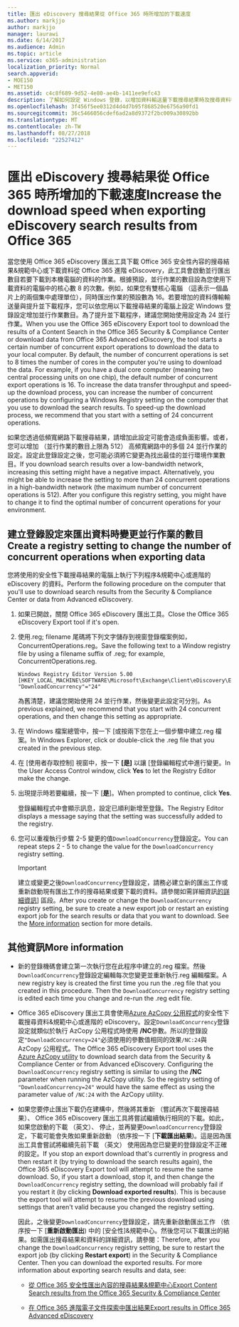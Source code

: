 ```yaml
---
title: 匯出 eDiscovery 搜尋結果從 Office 365 時所增加的下載速度
ms.author: markjjo
author: markjjo
manager: laurawi
ms.date: 6/14/2017
ms.audience: Admin
ms.topic: article
ms.service: o365-administration
localization_priority: Normal
search.appverid:
- MOE150
- MET150
ms.assetid: c4c8f689-9d52-4e80-ae4b-1411ee9efc43
description: 了解如何設定 Windows 登錄，以增加資料輸送量下載搜尋結果時及搜尋資料從 Office 365 安全性&amp;規範中心與 Office 365 進階 eDiscovery。
ms.openlocfilehash: 3f456f5ee0312d4d4d7b95f868520e6756a90fd1
ms.sourcegitcommit: 36c5466056cdef6ad2a8d9372f2bc009a30892bb
ms.translationtype: MT
ms.contentlocale: zh-TW
ms.lasthandoff: 08/27/2018
ms.locfileid: "22527412"
---
```

# <a name="increase-the-download-speed-when-exporting-ediscovery-search-results-from-office-365"></a><span data-ttu-id="2b25c-103">匯出 eDiscovery 搜尋結果從 Office 365 時所增加的下載速度</span><span class="sxs-lookup"><span data-stu-id="2b25c-103">Increase the download speed when exporting eDiscovery search results from Office 365</span></span>

<span data-ttu-id="2b25c-p101">當您使用 Office 365 eDiscovery 匯出工具下載 Office 365 安全性內容的搜尋結果&amp;規範中心或下載資料從 Office 365 進階 eDiscovery，此工具會啟動並行匯出數目若要下載到本機電腦的資料的作業。根據預設，並行作業的數目設為您使用下載資料的電腦中的核心數 8 的次數。例如，如果您有雙核心電腦 （這表示一個晶片上的兩個集中處理單位），同時匯出作業的預設數為 16。若要增加的資料傳輸輸送量與提升並下載程序，您可以依您用以下載搜尋結果的電腦上設定 Windows 登錄設定增加並行作業數目。為了提升並下載程序，建議您開始使用設定為 24 並行作業。</span><span class="sxs-lookup"><span data-stu-id="2b25c-p101">When you use the Office 365 eDiscovery Export tool to download the results of a Content Search in the Office 365 Security &amp; Compliance Center or download data from Office 365 Advanced eDiscovery, the tool starts a certain number of concurrent export operations to download the data to your local computer. By default, the number of concurrent operations is set to 8 times the number of cores in the computer you're using to download the data. For example, if you have a dual core computer (meaning two central processing units on one chip), the default number of concurrent export operations is 16. To increase the data transfer throughput and speed-up the download process, you can increase the number of concurrent operations by configuring a Windows Registry setting on the computer that you use to download the search results. To speed-up the download process, we recommend that you start with a setting of 24 concurrent operations.</span></span>
  
<span data-ttu-id="2b25c-p102">如果您透過低頻寬網路下載搜尋結果，請增加此設定可能會造成負面影響。或者，您可以增加 （並行作業的數目上限為 512） 高頻寬網路中的多個 24 並行作業的設定。設定此登錄設定之後，您可能必須將它變更為找出最佳的並行環境作業數目。</span><span class="sxs-lookup"><span data-stu-id="2b25c-p102">If you download search results over a low-bandwidth network, increasing this setting might have a negative impact. Alternatively, you might be able to increase the setting to more than 24 concurrent operations in a high-bandwidth network (the maximum number of concurrent operations is 512). After you configure this registry setting, you might have to change it to find the optimal number of concurrent operations for your environment.</span></span>
  
## <a name="create-a-registry-setting-to-change-the-number-of-concurrent-operations-when-exporting-data"></a><span data-ttu-id="2b25c-112">建立登錄設定來匯出資料時變更並行作業的數目</span><span class="sxs-lookup"><span data-stu-id="2b25c-112">Create a registry setting to change the number of concurrent operations when exporting data</span></span>

<span data-ttu-id="2b25c-113">您將使用的安全性下載搜尋結果的電腦上執行下列程序&amp;規範中心或進階的 eDiscovery 的資料。</span><span class="sxs-lookup"><span data-stu-id="2b25c-113">Perform the following procedure on the computer that you'll use to download search results from the Security &amp; Compliance Center or data from Advanced eDiscovery.</span></span>
  
1. <span data-ttu-id="2b25c-114">如果已開啟，關閉 Office 365 eDiscovery 匯出工具。</span><span class="sxs-lookup"><span data-stu-id="2b25c-114">Close the Office 365 eDiscovery Export tool if it's open.</span></span> 
    
2. <span data-ttu-id="2b25c-115">使用.reg; filename 尾碼將下列文字儲存到視窗登錄檔案例如，ConcurrentOperations.reg。</span><span class="sxs-lookup"><span data-stu-id="2b25c-115">Save the following text to a Window registry file by using a filename suffix of .reg; for example, ConcurrentOperations.reg.</span></span> 
    
    ```
    Windows Registry Editor Version 5.00
    [HKEY_LOCAL_MACHINE\SOFTWARE\Microsoft\Exchange\Client\eDiscovery\ExportTool]
    "DownloadConcurrency"="24"
    ```

    <span data-ttu-id="2b25c-116">為舊清楚，建議您開始使用 24 並行作業，然後變更此設定可分別。</span><span class="sxs-lookup"><span data-stu-id="2b25c-116">As previous explained, we recommend that you start with 24 concurrent operations, and then change this setting as appropriate.</span></span>
    
3. <span data-ttu-id="2b25c-117">在 Windows 檔案總管中，按一下 [或按兩下您在上一個步驟中建立.reg 檔案。</span><span class="sxs-lookup"><span data-stu-id="2b25c-117">In Windows Explorer, click or double-click the .reg file that you created in the previous step.</span></span>
    
4. <span data-ttu-id="2b25c-118">在 [使用者存取控制] 視窗中，按一下 **[是]** 以讓 [登錄編輯程式中進行變更。</span><span class="sxs-lookup"><span data-stu-id="2b25c-118">In the User Access Control window, click **Yes** to let the Registry Editor make the change.</span></span> 
    
5. <span data-ttu-id="2b25c-119">出現提示時若要繼續，按一下 [**是**]。</span><span class="sxs-lookup"><span data-stu-id="2b25c-119">When prompted to continue, click **Yes**.</span></span>
    
    <span data-ttu-id="2b25c-120">登錄編輯程式中會顯示訊息，設定已順利新增至登錄。</span><span class="sxs-lookup"><span data-stu-id="2b25c-120">The Registry Editor displays a message saying that the setting was successfully added to the registry.</span></span>
    
6. <span data-ttu-id="2b25c-121">您可以重複執行步驟 2-5 變更的值`DownloadConcurrency`登錄設定。</span><span class="sxs-lookup"><span data-stu-id="2b25c-121">You can repeat steps 2 - 5 to change the value for the  `DownloadConcurrency` registry setting.</span></span> 
    
    > [!IMPORTANT]
    > <span data-ttu-id="2b25c-p103">建立或變更之後`DownloadConcurrency`登錄設定，請務必建立新的匯出工作或重新啟動現有匯出工作的搜尋結果或要下載的資料。請參閱如需詳細資訊[的詳細資訊](increase-download-speeds-when-exporting-ediscovery-results.md#moreinfo)] 區段。</span><span class="sxs-lookup"><span data-stu-id="2b25c-p103">After you create or change the  `DownloadConcurrency` registry setting, be sure to create a new export job or restart an existing export job for the search results or data that you want to download. See the [More information](increase-download-speeds-when-exporting-ediscovery-results.md#moreinfo) section for more details.</span></span> 
  
## <a name="more-information"></a><span data-ttu-id="2b25c-124">其他資訊</span><span class="sxs-lookup"><span data-stu-id="2b25c-124">More information</span></span>

- <span data-ttu-id="2b25c-p104">新的登錄機碼會建立第一次執行您在此程序中建立的.reg 檔案。然後`DownloadConcurrency`登錄設定編輯每次您變更並重新執行.reg 編輯檔案。</span><span class="sxs-lookup"><span data-stu-id="2b25c-p104">A new registry key is created the first time you run the .reg file that you created in this procedure. Then the  `DownloadConcurrency` registry setting is edited each time you change and re-run the .reg edit file.</span></span> 
    
- <span data-ttu-id="2b25c-p105">Office 365 eDiscovery 匯出工具會使用[Azure AzCopy 公用程式](https://go.microsoft.com/fwlink/?linkid=849949)的安全性下載搜尋資料&amp;規範中心或進階的 eDiscovery。設定`DownloadConcurrency`登錄設定就類似於執行 AzCopy 公用程式時使用 **/NC**參數。所以的登錄設定`"DownloadConcurrency=24"`必須使用的參數值相同的效果`/NC:24`與 AzCopy 公用程式。</span><span class="sxs-lookup"><span data-stu-id="2b25c-p105">The Office 365 eDiscovery Export tool uses the [Azure AzCopy utility](https://go.microsoft.com/fwlink/?linkid=849949) to download search data from the Security &amp; Compliance Center or from Advanced eDiscovery. Configuring the  `DownloadConcurrency` registry setting is similar to using the **/NC** parameter when running the AzCopy utility. So the registry setting of  `"DownloadConcurrency=24"` would have the same effect as using the parameter value of  `/NC:24` with the AzCopy utility.</span></span> 
    
- <span data-ttu-id="2b25c-p106">如果您要停止匯出下載仍在建構中，然後將其重新 （嘗試再次下載搜尋結果）、 Office 365 eDiscovery 匯出工具將嘗試繼續執行相同的下載。如此，如果您啟動的下載 （英文）、 停止，並再變更`DownloadConcurrency`登錄設定，下載可能會失敗如果重新啟動 （依序按一下 [**下載匯出結果**)。這是因為匯出工具會嘗試將繼續先前下載 （英文） 使用因為您已變更的登錄設定不正確的設定。</span><span class="sxs-lookup"><span data-stu-id="2b25c-p106">If you stop an export download that's currently in progress and then restart it (by trying to download the search results again), the Office 365 eDiscovery Export tool will attempt to resume the same download. So, if you start a download, stop it, and then change the  `DownloadConcurrency` registry setting, the download will probably fail if you restart it (by clicking **Download exported results**). This is because the export tool will attempt to resume the previous download using settings that aren't valid because you changed the registry setting.</span></span>
    
    <span data-ttu-id="2b25c-p107">因此，之後變更`DownloadConcurrency`登錄設定，請先重新啟動匯出工作 （依序按一下 [**重新啟動匯出**) 中的 [安全性]&amp;規範中心。然後您可以下載匯出的結果。如需匯出搜尋結果和資料的詳細資訊，請參閱：</span><span class="sxs-lookup"><span data-stu-id="2b25c-p107">Therefore, after you change the  `DownloadConcurrency` registry setting, be sure to restart the export job (by clicking **Restart export**) in the Security &amp; Compliance Center. Then you can download the exported results. For more information about exporting search results and data, see:</span></span>
    
  - [<span data-ttu-id="2b25c-136">從 Office 365 安全性匯出內容的搜尋結果&amp;規範中心</span><span class="sxs-lookup"><span data-stu-id="2b25c-136">Export Content Search results from the Office 365 Security &amp; Compliance Center</span></span>](export-search-results.md)
    
  - [<span data-ttu-id="2b25c-137">在 Office 365 進階電子文件探索中匯出結果</span><span class="sxs-lookup"><span data-stu-id="2b25c-137">Export results in Office 365 Advanced eDiscovery</span></span>](export-results-in-advanced-ediscovery.md)
    
